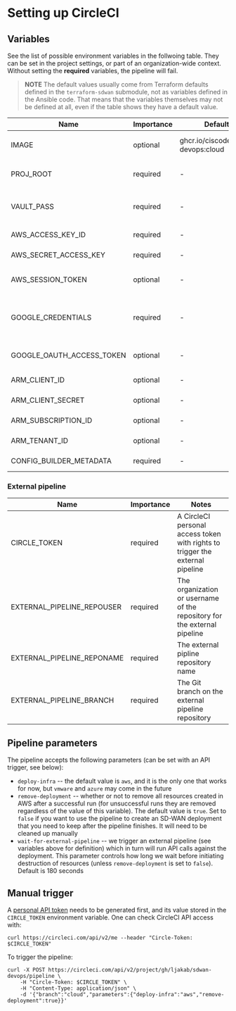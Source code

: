 # Setting up CircleCI

## Variables

See the list of possible environment variables in the follwoing table. They can be set in the project settings, or part of an organization-wide context. Without setting the **required** variables, the pipeline will fail.

> **NOTE** The default values usually come from Terraform defaults defined in the `terraform-sdwan` submodule, not as variables defined in the Ansible code. That means that the variables themselves may not be defined at all, even if the table shows they have a default value.

| Name                    | Importance  | Default value  | Recommended value      | Notes |
|-------------------------|-------------|----------------|------------------------|-------|
| IMAGE                   | optional    | ghcr.io/ciscodevnet/sdwan-devops:cloud || Docker image to use for running the Ansible playbooks, and Terraform |
| PROJ_ROOT               | required    | -              | /home/circleci/project | The directory where the repository will be checked out, may depend on the executor image |
| VAULT_PASS              | required    | -              | -                      | The clear text password for Ansible Vault, needed to decrypt the included `ansible/files/serialFile.viptela` |
| AWS_ACCESS_KEY_ID       | required    | -              | -                      | Required if deploying something on AWS |
| AWS_SECRET_ACCESS_KEY   | required    | -              | -                      | Required if deploying something on AWS |
| AWS_SESSION_TOKEN       | optional    | -              | -                      | Alternative to the above two, depending on how authentication on AWS is set up |
| GOOGLE_CREDENTIALS      | required    | -              | -                      | Contents (not the path) of a GCP service account key file in JSON format (without newline characters), for deploying a cEdge on GCP |
|GOOGLE_OAUTH_ACCESS_TOKEN| optional    | -              | -                      | Alternative to the above two, depending on how authentication on GCP is set up |
| ARM_CLIENT_ID           | optional    | -              | -                      | Required if deploying something on Azure |
| ARM_CLIENT_SECRET       | optional    | -              | -                      | Required if deploying something on Azure |
| ARM_SUBSCRIPTION_ID     | optional    | -              | -                      | Required if deploying something on Azure |
| ARM_TENANT_ID           | optional    | -              | -                      | Required if deploying something on Azure |
| CONFIG_BUILDER_METADATA | required    | -              | ../config/metadata.yaml| Configure the sdwan_config_builder |

### External pipeline

| Name                       | Importance  | Notes |
|----------------------------|-------------|-------|
| CIRCLE_TOKEN               | required    | A CircleCI personal access token with rights to trigger the external pipeline |
| EXTERNAL_PIPELINE_REPOUSER | required    | The organization or username of the repository for the external pipeline |
| EXTERNAL_PIPELINE_REPONAME | required    | The external pipline repository name |
| EXTERNAL_PIPELINE_BRANCH   | required    | The Git branch on the external pipeline repository |

## Pipeline parameters

The pipeline accepts the following parameters (can be set with an API trigger, see below):

- `deploy-infra` -- the default value is `aws`, and it is the only one that works for now, but `vmware` and `azure` may come in the future
- `remove-deployment` -- whether or not to remove all resources created in AWS after a successful run (for unsuccessful runs they are removed regardless of the value of this variable). The default value is `true`. Set to `false` if you want to use the pipeline to create an SD-WAN deployment that you need to keep after the pipeline finishes. It will need to be cleaned up manually
- `wait-for-external-pipeline` -- we trigger an external pipeline (see variables above for definition) which in turn will run API calls against the deployment. This parameter controls how long we wait before initiating destruction of resources (unless `remove-deployment` is set to `false`). Default is 180 seconds

## Manual trigger

A [personal API token](https://app.circleci.com/settings/user/tokens) needs to be generated first, and its value stored in the `CIRCLE_TOKEN` environment variable. One can check CircleCI API access with:

    curl https://circleci.com/api/v2/me --header "Circle-Token: $CIRCLE_TOKEN"

To trigger the pipeline:

    curl -X POST https://circleci.com/api/v2/project/gh/ljakab/sdwan-devops/pipeline \
        -H "Circle-Token: $CIRCLE_TOKEN" \
        -H "Content-Type: application/json" \
        -d '{"branch":"cloud","parameters":{"deploy-infra":"aws","remove-deployment":true}}'
